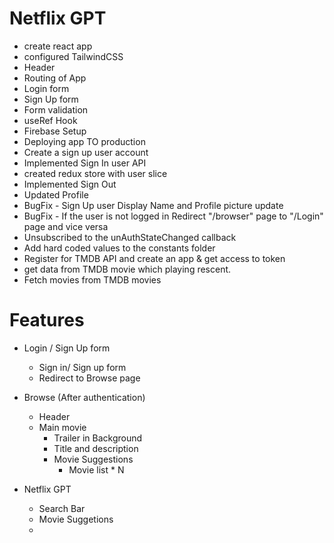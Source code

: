 # Netflix GPT 

- create react app
- configured TailwindCSS
- Header
- Routing of App
- Login form
- Sign Up form
- Form validation 
- useRef Hook
- Firebase Setup
- Deploying app TO production
- Create a sign up user account 
- Implemented Sign In user API
- created redux store with user slice
- Implemented Sign Out
- Updated Profile
- BugFix - Sign Up user Display Name and Profile picture update
- BugFix - If the user is not logged in Redirect "/browser" page to "/Login" page and vice versa
- Unsubscribed to the unAuthStateChanged callback
- Add hard coded values to the constants folder 
- Register for TMDB API and create an app & get access to token
- get data from TMDB movie which playing rescent.
- Fetch movies from TMDB movies






# Features

- Login / Sign Up form
   - Sign in/ Sign up form
   - Redirect to Browse page
   
- Browse (After authentication)
   - Header
   - Main movie
      - Trailer in Background
      - Title and description
      - Movie Suggestions 
        - Movie list * N

- Netflix GPT 
    - Search Bar
    - Movie Suggetions
   -
